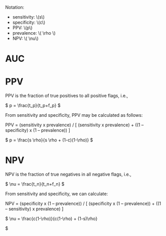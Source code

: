 Notation:

+ sensitivity: \\\(s\\\)
+ specificity: \\\(c\\\)
+ PPV: \\\(p\\\)
+ prevalence: \\\( \rho \\\)
+ NPV: \\\( \nu\\\)

# AUC

# PPV

PPV is the fraction of true positives to all positive flags, i.e.,

$
p = \frac{t_p}{t_p+f_p}
$

From sensitivity and specificity, PPV may be calculated as follows:

PPV = (sensitivity x prevalence) / [ (sensitivity x prevalence) + ((1 – specificity) x (1 – prevalence)) ]

$
p = \frac{s \rho}{s \rho + (1-c)(1-\rho)}
$


# NPV
NPV is the fraction of true negatives in all negative flags, i.e.,

$
\nu = \frac{t_n}{t_n+f_n}
$

From sensitivity and specificity, we can calculate:

NPV = (specificity x (1 – prevalence)) / [ (specificity x (1 – prevalence)) + ((1 – sensitivity) x prevalence) ]

$
\nu = \frac{c(1-\rho)}{c(1-\rho) + (1-s)\rho}

$

